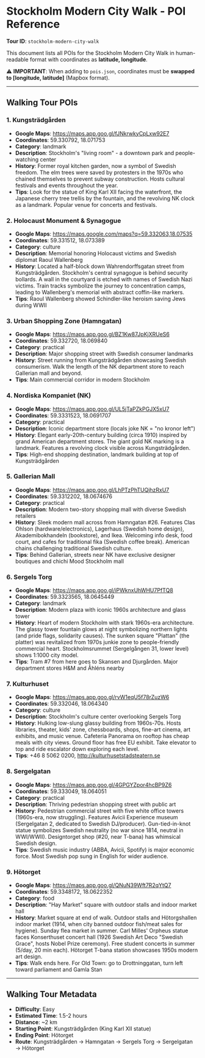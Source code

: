 # Stockholm Modern City Walk - POI Reference

**Tour ID**: `stockholm-modern-city-walk`

This document lists all POIs for the Stockholm Modern City Walk in human-readable format with coordinates as **latitude, longitude**.

⚠️ **IMPORTANT**: When adding to `pois.json`, coordinates must be **swapped to [longitude, latitude]** (Mapbox format).

---

## Walking Tour POIs

### 1. Kungsträdgården
- **Google Maps**: https://maps.app.goo.gl/fJNkrwkyCpLxw92E7
- **Coordinates**: 59.330792, 18.071753
- **Category**: landmark
- **Description**: Stockholm's "living room" - a downtown park and people-watching center
- **History**: Former royal kitchen garden, now a symbol of Swedish freedom. The elm trees were saved by protesters in the 1970s who chained themselves to prevent subway construction. Hosts cultural festivals and events throughout the year.
- **Tips**: Look for the statue of King Karl XII facing the waterfront, the Japanese cherry tree trellis by the fountain, and the revolving NK clock as a landmark. Popular venue for concerts and festivals.

### 2. Holocaust Monument & Synagogue
- **Google Maps**: https://maps.google.com/maps?q=59.332063,18.07535
- **Coordinates**: 59.331512, 18.073389
- **Category**: culture
- **Description**: Memorial honoring Holocaust victims and Swedish diplomat Raoul Wallenberg
- **History**: Located a half-block down Wahrendorffsgatan street from Kungsträdgården. Stockholm's central synagogue is behind security bollards. A wall in the courtyard is etched with names of Swedish Nazi victims. Train tracks symbolize the journey to concentration camps, leading to Wallenberg's memorial with abstract coffin-like markers.
- **Tips**: Raoul Wallenberg showed Schindler-like heroism saving Jews during WWII

### 3. Urban Shopping Zone (Hamngatan)
- **Google Maps**: https://maps.app.goo.gl/BZ1Kw87JpKjXRUeS6
- **Coordinates**: 59.332720, 18.069840
- **Category**: practical
- **Description**: Major shopping street with Swedish consumer landmarks
- **History**: Street running from Kungsträdgården showcasing Swedish consumerism. Walk the length of the NK department store to reach Gallerian mall and beyond.
- **Tips**: Main commercial corridor in modern Stockholm

### 4. Nordiska Kompaniet (NK)
- **Google Maps**: https://maps.app.goo.gl/UL5jTaPZkPGJX5xU7
- **Coordinates**: 59.3331523, 18.0691707
- **Category**: practical
- **Description**: Iconic department store (locals joke NK = "no kronor left")
- **History**: Elegant early-20th-century building (circa 1910) inspired by grand American department stores. The giant gold NK marking is a landmark. Features a revolving clock visible across Kungsträdgården.
- **Tips**: High-end shopping destination, landmark building at top of Kungsträdgården

### 5. Gallerian Mall
- **Google Maps**: https://maps.app.goo.gl/LhPTzPhTUQjhzRxU7
- **Coordinates**: 59.3312202, 18.0674676
- **Category**: practical
- **Description**: Modern two-story shopping mall with diverse Swedish retailers
- **History**: Sleek modern mall across from Hamngatan #26. Features Clas Ohlson (hardware/electronics), Lagerhaus (Swedish home design), Akademibokhandeln (bookstore), and Ikea. Welcoming info desk, food court, and cafes for traditional fika (Swedish coffee break). American chains challenging traditional Swedish culture.
- **Tips**: Behind Gallerian, streets near NK have exclusive designer boutiques and chichi Mood Stockholm mall

### 6. Sergels Torg
- **Google Maps**: https://maps.app.goo.gl/iPWknxUhWHU7PfTQ8
- **Coordinates**: 59.3323565, 18.0645449
- **Category**: landmark
- **Description**: Modern plaza with iconic 1960s architecture and glass tower
- **History**: Heart of modern Stockholm with stark 1960s-era architecture. The glassy tower fountain glows at night symbolizing northern lights (and pride flags, solidarity causes). The sunken square "Plattan" (the platter) was revitalized from 1970s junkie zone to people-friendly commercial heart. Stockholmsrummet (Sergelgången 31, lower level) shows 1:1000 city model.
- **Tips**: Tram #7 from here goes to Skansen and Djurgården. Major department stores H&M and Åhléns nearby

### 7. Kulturhuset
- **Google Maps**: https://maps.app.goo.gl/rvW1eqU5f78rZuzW6
- **Coordinates**: 59.332046, 18.064340
- **Category**: culture
- **Description**: Stockholm's culture center overlooking Sergels Torg
- **History**: Hulking low-slung glassy building from 1960s-70s. Hosts libraries, theater, kids' zone, chessboards, shops, fine-art cinema, art exhibits, and music venue. Cafeteria Panorama on rooftop has cheap meals with city views. Ground floor has free EU exhibit. Take elevator to top and ride escalator down exploring each level.
- **Tips**: +46 8 5062 0200, http://kulturhusetstadsteatern.se

### 8. Sergelgatan
- **Google Maps**: https://maps.app.goo.gl/4GPGYZpor4hcBP9Z6
- **Coordinates**: 59.333049, 18.064051
- **Category**: practical
- **Description**: Thriving pedestrian shopping street with public art
- **History**: Pedestrian commercial street with five white office towers (1960s-era, now struggling). Features Avicii Experience museum (Sergelgatan 2, dedicated to Swedish DJ/producer). Gun-tied-in-knot statue symbolizes Swedish neutrality (no war since 1814, neutral in WWI/WWII). Designtorget shop (#20, near T-bana) has whimsical Swedish design.
- **Tips**: Swedish music industry (ABBA, Avicii, Spotify) is major economic force. Most Swedish pop sung in English for wider audience.

### 9. Hötorget
- **Google Maps**: https://maps.app.goo.gl/QNuN39Wft7R2qYtQ7
- **Coordinates**: 59.3348172, 18.0622352
- **Category**: food
- **Description**: "Hay Market" square with outdoor stalls and indoor market hall
- **History**: Market square at end of walk. Outdoor stalls and Hötorgshallen indoor market (1914, when city banned outdoor fish/meat sales for hygiene). Sunday flea market in summer. Carl Milles' Orpheus statue faces Konserthuset concert hall (1926 Swedish Art Deco "Swedish Grace", hosts Nobel Prize ceremony). Free student concerts in summer (5/day, 20 min each). Hötorget T-bana station showcases 1950s modern art design.
- **Tips**: Walk ends here. For Old Town: go to Drottninggatan, turn left toward parliament and Gamla Stan

---

## Walking Tour Metadata

- **Difficulty**: Easy
- **Estimated Time**: 1.5-2 hours
- **Distance**: ~2 km
- **Starting Point**: Kungsträdgården (King Karl XII statue)
- **Ending Point**: Hötorget
- **Route**: Kungsträdgården → Hamngatan → Sergels Torg → Sergelgatan → Hötorget

